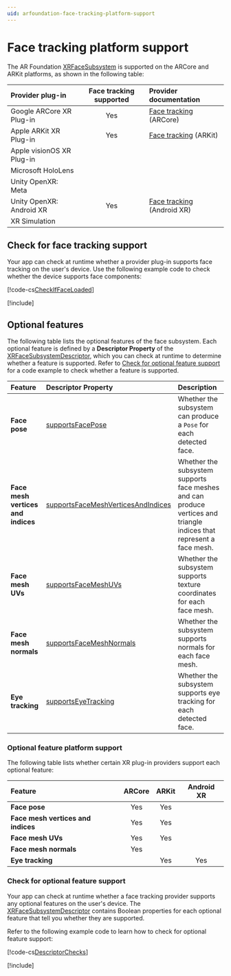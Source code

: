 ```yaml
---
uid: arfoundation-face-tracking-platform-support
---
```

# Face tracking platform support

The AR Foundation [XRFaceSubsystem](xref:UnityEngine.XR.ARSubsystems.XRFaceSubsystem) is supported on the ARCore and ARKit platforms, as shown in the following table:

| Provider plug-in | Face tracking supported | Provider documentation |
| :--------------- | :-----------------------: | :--------------------- |
| Google ARCore XR Plug-in | Yes | [Face tracking](xref:arcore-face-tracking) (ARCore) |
| Apple ARKit XR Plug-in | Yes | [Face tracking](xref:arkit-face-tracking) (ARKit) |
| Apple visionOS XR Plug-in | | |
| Microsoft HoloLens | | |
| Unity OpenXR: Meta | | |
| Unity OpenXR: Android XR | Yes | [Face tracking](xref:androidxr-openxr-faces) (Android XR) |
| XR Simulation | | |

## Check for face tracking support

Your app can check at runtime whether a provider plug-in supports face tracking on the user's device. Use the following example code to check whether the device supports face components:

[!code-cs[CheckIfFaceLoaded](../../../Tests/Runtime/CodeSamples/LoaderUtilitySamples.cs#CheckIfFaceLoaded)]

[!include[](../../snippets/initialization.md)]

## Optional features

The following table lists the optional features of the face subsystem. Each optional feature is defined by a **Descriptor Property** of the [XRFaceSubsystemDescriptor](xref:UnityEngine.XR.ARSubsystems.XRFaceSubsystemDescriptor), which you can check at runtime to determine whether a feature is supported. Refer to [Check for optional feature support](#check-feature-support) for a code example to check whether a feature is supported.

| Feature | Descriptor Property | Description |
| :------ | :--------------- | :----------------- |
| **Face pose** | [supportsFacePose](xref:UnityEngine.XR.ARSubsystems.XRFaceSubsystemDescriptor.supportsFacePose) | Whether the subsystem can produce a `Pose` for each detected face. |
| **Face mesh vertices and indices** | [supportsFaceMeshVerticesAndIndices](xref:UnityEngine.XR.ARSubsystems.XRFaceSubsystemDescriptor.supportsFaceMeshVerticesAndIndices) | Whether the subsystem supports face meshes and can produce vertices and triangle indices that represent a face mesh. |
| **Face mesh UVs** | [supportsFaceMeshUVs](xref:UnityEngine.XR.ARSubsystems.XRFaceSubsystemDescriptor.supportsFaceMeshUVs) | Whether the subsystem supports texture coordinates for each face mesh. |
| **Face mesh normals** | [supportsFaceMeshNormals](xref:UnityEngine.XR.ARSubsystems.XRFaceSubsystemDescriptor.supportsFaceMeshNormals) | Whether the subsystem supports normals for each face mesh. |
| **Eye tracking** |  [supportsEyeTracking](xref:UnityEngine.XR.ARSubsystems.XRFaceSubsystemDescriptor.supportsEyeTracking) | Whether the subsystem supports eye tracking for each detected face. |

### Optional feature platform support

The following table lists whether certain XR plug-in providers support each optional feature:

| Feature | ARCore | ARKit | Android XR |
| :------ | :----: | :---: | :--------: |
| **Face pose** | Yes | Yes | |
| **Face mesh vertices and indices** | Yes | Yes | |
| **Face mesh UVs** | Yes | Yes | |
| **Face mesh normals** | Yes | | |
| **Eye tracking** | | Yes | Yes |

<a id="check-feature-support"></a>

### Check for optional feature support

Your app can check at runtime whether a face tracking provider supports any optional features on the user's device. The [XRFaceSubsystemDescriptor](xref:UnityEngine.XR.ARSubsystems.XRFaceSubsystemDescriptor) contains Boolean properties for each optional feature that tell you whether they are supported.

Refer to the following example code to learn how to check for optional feature support:

[!code-cs[DescriptorChecks](../../../Tests/Runtime/CodeSamples/ARFaceManagerSamples.cs#DescriptorChecks)]

[!include[](../../snippets/apple-arkit-trademark.md)]
